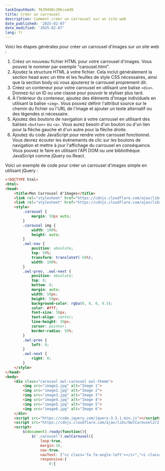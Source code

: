 ```yaml
---
taskInputHash: f639498c20bca4d9
title: Créer un carrousel
description: Comment créer un carrousel sur un site web
date_published: '2025-02-07'
date_modified: '2025-02-07'
lang: fr
---
```

Voici les étapes générales pour créer un carrousel d'images sur un site web :
1. Créez un nouveau fichier HTML pour votre carrousel d'images. Vous pouvez le nommer par exemple "carousel.html".
2. Ajoutez la structure HTML à votre fichier. Cela inclut généralement la section head avec un titre et les feuilles de style CSS nécessaires, ainsi que la section body où vous ajouterez le carrousel proprement dit.
3. Créez un conteneur pour votre carrousel en utilisant une balise `<div>`. Donnez-lui un ID ou une classe pour pouvoir le styliser plus tard.
4. À l'intérieur du conteneur, ajoutez des éléments d'image individuels en utilisant la balise `<img>`. Vous pouvez définir l'attribut source sur le chemin du fichier ou l'URL de l'image et ajouter un texte alternatif ou des légendes si nécessaire.
5. Ajoutez des boutons de navigation à votre carrousel en utilisant des balises `<button>` ou `<a>`. Vous aurez besoin d'un bouton ou d'un lien pour la flèche gauche et d'un autre pour la flèche droite.
6. Ajoutez du code JavaScript pour rendre votre carrousel fonctionnel. Vous devrez écouter les événements de clic sur les boutons de navigation et mettre à jour l'affichage du carrousel en conséquence. Vous pouvez le faire en utilisant l'API DOM ou une bibliothèque JavaScript comme jQuery ou React.

Voici un exemple de code pour créer un carrousel d'images simple en utilisant jQuery :

```html
<!DOCTYPE html>
<html>
<head>
	<title>Mon Carrousel d'Images</title>
	<link rel="stylesheet" href="https://cdnjs.cloudflare.com/ajax/libs/OwlCarousel2/2.3.4/assets/owl.carousel.min.css">
	<link rel="stylesheet" href="https://cdnjs.cloudflare.com/ajax/libs/OwlCarousel2/2.3.4/assets/owl.theme.default.min.css">
	<style>
		.carousel {
			margin: 50px auto;
		}
		.carousel img {
			width: 100%;
			height: auto;
		}
		.owl-nav {
			position: absolute;
			top: 50%;
			transform: translateY(-50%);
			width: 100%;
		}
		.owl-prev, .owl-next {
			position: absolute;
			top: 0;
			bottom: 0;
			margin: auto;
			width: 50px;
			height: 50px;
			background-color: rgba(0, 0, 0, 0.5);
			color: #fff;
			font-size: 30px;
			text-align: center;
			line-height: 50px;
			cursor: pointer;
			border-radius: 50%;
		}
		.owl-prev {
			left: 0;
		}
		.owl-next {
			right: 0;
		}
	</style>
</head>
<body>
	<div class="carousel owl-carousel owl-theme">
		<img src="image1.jpg" alt="Image 1">
		<img src="image2.jpg" alt="Image 2">
		<img src="image3.jpg" alt="Image 3">
		<img src="image4.jpg" alt="Image 4">
		<img src="image5.jpg" alt="Image 5">
		<img src="image6.jpg" alt="Image 6">
	</div>
	<script src="https://code.jquery.com/jquery-3.5.1.min.js"></script>
	<script src="https://cdnjs.cloudflare.com/ajax/libs/OwlCarousel2/2.3.4/owl.carousel.min.js"></script>
	<script>
		$(document).ready(function(){
			$('.carousel').owlCarousel({
				loop:true,
				margin:10,
				nav:true,
				navText: ["<i class='fa fa-angle-left'></i>","<i class='fa fa-angle-right'></i>"],
				responsive:{
					0:{
```

